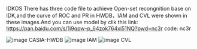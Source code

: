 IDKOS
There has three code file to achieve Open-set recongnition base on IDK,and the curve of ROC and PR in HWDB，IAM and CVL were shown in these images.And you can use model by clik this link:
https://pan.baidu.com/s/1i9qpw-p_64zok764xi51NQ?pwd=nc3r 
code: nc3r

![image](https://github.com/user-attachments/assets/09fd6139-f75a-4d02-a253-60485b766f6a)
CASIA-HWDB
![image](https://github.com/user-attachments/assets/95de3f95-e22a-45be-b3b5-76ec2278e1b6)
IAM
![image](https://github.com/user-attachments/assets/c2f63b16-deb9-463a-a5ef-dcf00a7f1a2b)
CVL

